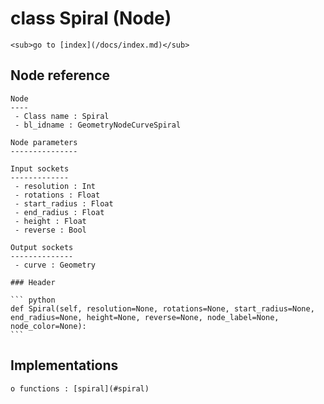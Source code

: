 # class Spiral (Node)

    <sub>go to [index](/docs/index.md)</sub>
    
## Node reference

    Node
    ----
     - Class name : Spiral
     - bl_idname : GeometryNodeCurveSpiral
    
    Node parameters
    ---------------
    
    Input sockets
    -------------
     - resolution : Int
     - rotations : Float
     - start_radius : Float
     - end_radius : Float
     - height : Float
     - reverse : Bool
    
    Output sockets
    --------------
     - curve : Geometry
    
    ### Header

    ``` python
    def Spiral(self, resolution=None, rotations=None, start_radius=None, end_radius=None, height=None, reverse=None, node_label=None, node_color=None):
    ```
    
## Implementations

    o functions : [spiral](#spiral)
    
    